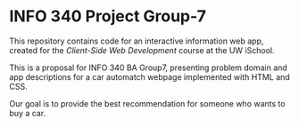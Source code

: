 # INFO 340 Project Group-7

This repository contains code for an interactive information web app, created for the _Client-Side Web Development_ course at the UW iSchool.

This is a proposal for INFO 340 BA Group7, presenting problem domain and app descriptions for a car automatch webpage implemented with HTML and CSS.

Our goal is to provide the best recommendation for someone who wants to buy a car.